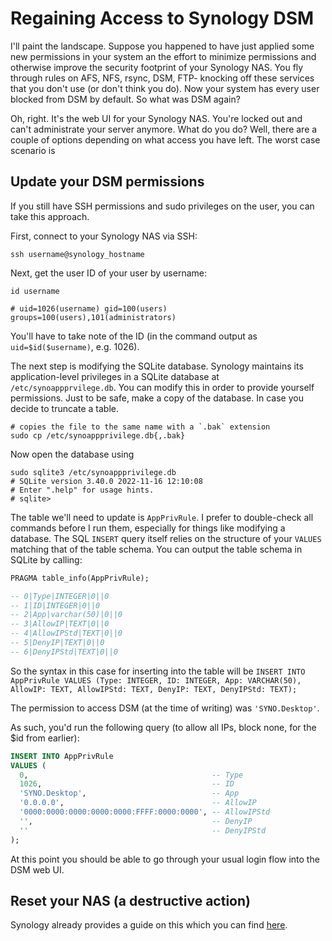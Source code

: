 # Regaining Access to Synology DSM

I'll paint the landscape. Suppose you happened to have just applied some new permissions in your system an the effort to minimize permissions and otherwise improve the security footprint of your Synology NAS. You fly through rules on AFS, NFS, rsync, DSM, FTP- knocking off these services that you don't use (or don't think you do). Now your system has every user blocked from DSM by default. So what was DSM again?

Oh, right. It's the web UI for your Synology NAS. You're locked out and can't administrate your server anymore. What do you do? Well, there are a couple of options depending on what access you have left. The worst case scenario is 

## Update your DSM permissions

If you still have SSH permissions and sudo privileges on the user, you can take this approach.

First, connect to your Synology NAS via SSH:

```shell
ssh username@synology_hostname
```

Next, get the user ID of your user by username:

```shell
id username

# uid=1026(username) gid=100(users) groups=100(users),101(administrators)
```

You'll have to take note of the ID (in the command output as `uid=$id($username)`, e.g. 1026).

The next step is modifying the SQLite database. Synology maintains its application-level privileges in a SQLite database at `/etc/synoappprvilege.db`. You can modify this in order to provide yourself permissions. Just to be safe, make a copy of the database. In case you decide to truncate a table.

```shell
# copies the file to the same name with a `.bak` extension
sudo cp /etc/synoappprivilege.db{,.bak}
```

Now open the database using

```shell
sudo sqlite3 /etc/synoappprivilege.db
# SQLite version 3.40.0 2022-11-16 12:10:08
# Enter ".help" for usage hints.
# sqlite>
```

The table we'll need to update is `AppPrivRule`. I prefer to double-check all commands before I run them, especially for things like modifying a database. The SQL `INSERT` query itself relies on the structure of your `VALUES` matching that of the table schema. You can output the table schema in SQLite by calling:

```sql
PRAGMA table_info(AppPrivRule);

-- 0|Type|INTEGER|0||0
-- 1|ID|INTEGER|0||0
-- 2|App|varchar(50)|0||0
-- 3|AllowIP|TEXT|0||0
-- 4|AllowIPStd|TEXT|0||0
-- 5|DenyIP|TEXT|0||0
-- 6|DenyIPStd|TEXT|0||0
```

So the syntax in this case for inserting into the table will be `INSERT INTO AppPrivRule VALUES (Type: INTEGER, ID: INTEGER, App: VARCHAR(50), AllowIP: TEXT, AllowIPStd: TEXT, DenyIP: TEXT, DenyIPStd: TEXT);`

The permission to access DSM (at the time of writing) was `'SYNO.Desktop'`.

As such, you'd run the following query (to allow all IPs, block none, for the $id from earlier):

```sql
INSERT INTO AppPrivRule
VALUES (
  0,                                         -- Type
  1026,                                      -- ID
  'SYNO.Desktop',                            -- App
  '0.0.0.0',                                 -- AllowIP
  '0000:0000:0000:0000:0000:FFFF:0000:0000', -- AllowIPStd
  '',                                        -- DenyIP
  ''                                         -- DenyIPStd
);
```

At this point you should be able to go through your usual login flow into the DSM web UI.

## Reset your NAS (a destructive action)

Synology already provides a guide on this which you can find [here][synology-reset-doc].


<!-- References -->
[synology-reset-doc]: https://kb.synology.com/en-us/DSM/tutorial/How_do_I_log_in_if_I_forgot_the_admin_password